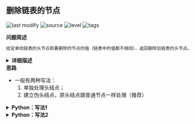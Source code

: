 ## 删除链表的节点
<!--START_SECTION:badge-->

![last modify](https://img.shields.io/static/v1?label=last%20modify&message=2022-10-14%2000%3A39%3A24&color=yellowgreen&style=flat-square)
![source](https://img.shields.io/static/v1?label=source&message=%E5%89%91%E6%8C%87Offer&color=green&style=flat-square)
![level](https://img.shields.io/static/v1?label=level&message=%E7%AE%80%E5%8D%95&color=yellow&style=flat-square)
![tags](https://img.shields.io/static/v1?label=tags&message=%E9%93%BE%E8%A1%A8&color=orange&style=flat-square)

<!--END_SECTION:badge-->
<!--info
tags: [链表]
source: 剑指Offer
level: 简单
number: '1800'
name: 删除链表的节点
companies: []
-->

<summary><b>问题简述</b></summary>

```txt
给定单向链表的头节点和要删除的节点的值（链表中的值都不相同），返回删除后链表的头节点。
```

<details><summary><b>详细描述</b></summary>

```txt
给定单向链表的头指针和一个要删除的节点的值，定义一个函数删除该节点。
返回删除后的链表的头节点。

注意：此题对比原题有改动

示例 1:
    输入: head = [4,5,1,9], val = 5
    输出: [4,1,9]
    解释: 给定你链表中值为 5 的第二个节点，那么在调用了你的函数之后，该链表应变为 4 -> 1 -> 9.
示例 2:
    输入: head = [4,5,1,9], val = 1
    输出: [4,5,9]
    解释: 给定你链表中值为 1 的第三个节点，那么在调用了你的函数之后，该链表应变为 4 -> 5 -> 9.

说明：
    题目保证链表中节点的值互不相同
    若使用 C 或 C++ 语言，你不需要 free 或 delete 被删除的节点

来源：力扣（LeetCode）
链接：https://leetcode-cn.com/problems/shan-chu-lian-biao-de-jie-dian-lcof
著作权归领扣网络所有。商业转载请联系官方授权，非商业转载请注明出处。
```

</details>

<!-- <div align="center"><img src="../../../_assets/xxx.png" height="300" /></div> -->

<summary><b>思路</b></summary>

- 一般有两种写法：
    1. 单独处理头结点；
    2. 建立伪头结点，原头结点跟普通节点一样处理（推荐）

<details><summary><b>Python：写法1</b></summary>

```python
# Definition for singly-linked list.
# class ListNode:
#     def __init__(self, x):
#         self.val = x
#         self.next = None

class Solution:
    def deleteNode(self, head: ListNode, val: int) -> ListNode:
        if head.val == val:  # 头结点单独处理
            return head.next

        cur = head  # 记录当前遍历的节点
        while cur:
            pre = cur  # 记录 cur 的前一个节点
            cur = cur.next
            if cur.val == val:  # 移除匹配的节点
                pre.next = cur.next
                break
        
        return head
```

</details>


<details><summary><b>Python：写法2</b></summary>

```python
# Definition for singly-linked list.
# class ListNode:
#     def __init__(self, x):
#         self.val = x
#         self.next = None

class Solution:
    def deleteNode(self, head: ListNode, val: int) -> ListNode:
        dummy = ListNode(0)
        dummy.next = head

        pre = dummy  # 记录 cur 的前一个节点
        cur = dummy.next  # 记录当前遍历的节点
        while cur:
            if cur.val == val:  # 移除匹配的节点
                pre.next = cur.next
                break
            pre = cur  
            cur = cur.next
        
        return dummy.next
```

</details>

